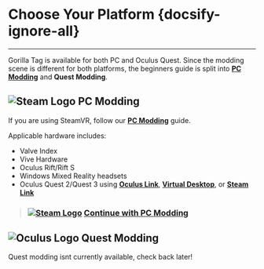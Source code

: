 # Choose Your Platform {docsify-ignore-all}
---

Gorilla Tag is available for both PC and Oculus Quest. Since the modding scene is different for both platforms, the beginners guide is split into [**PC Modding**](pc-guide) and **Quest Modding**.

## ![Steam Logo](https://icongr.am/simple/steam.svg?color=A9A9A9&size=24)&nbsp;PC Modding

If you are using SteamVR, follow our [**PC Modding**](pc-guide) guide.

Applicable hardware includes:

- Valve Index
- Vive Hardware
- Oculus Rift/Rift S
- Windows Mixed Reality headsets
- Oculus Quest 2/Quest 3 using [**Oculus Link**](https://support.oculus.com/444256562873335/), [**Virtual Desktop**](https://www.vrdesktop.net/), or [**Steam Link**](https://www.meta.com/experiences/steam-link/5841245619310585/)

> ### [![Steam Logo](https://icongr.am/simple/steam.svg?color=A9A9A9&size=18.72)](pc-guide)&nbsp;[**Continue with PC Modding**](pc-guide)

## ![Oculus Logo](https://icongr.am/simple/oculus.svg?color=A9A9A9&size=24)&nbsp;Quest Modding

Quest modding isnt currently available, check back later!
